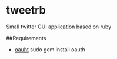 # tweetrb
Small twitter GUI application based on ruby

##Requirements

* [oauht](https://github.com/oauth-xx/oauth-ruby) sudo gem install oauth